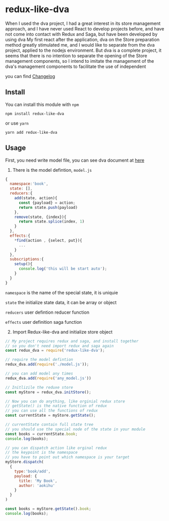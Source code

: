 # redux-like-dva
When I used the dva project, I had a great interest in its store management approach, and I have never used React to develop projects before, and have not come into contact with Redux and Saga, but have been developed by using dva My first react after the application, dva on the Store preparation method greatly stimulated me, and I would like to separate from the dva project, applied to the nodejs environment. But dva is a complete project, it seems that there is no intention to separate the opening of the Store management components, so I intend to imitate the management of the dva's management components to facilitate the use of independent

you can find [Changelog](CHANGELOG.md)

## Install

You can install this module with `npm`
```
npm install redux-like-dva
```
or use `yarn`
```
yarn add redux-like-dva
```

## Usage

First, you need write model file, you can see dva document at [here](https://github.com/dvajs/dva)

1. There is the model defintion, `model.js`

```javascript
{
  namespace:'book',
  state: [],
  reducers:{
    add(state, action){
      const {payload} = action;
      return state.push(payload)
    },
    remove(state, {index}){
      return state.splice(index, 1)
    }
  },
  effects:{
    *find(action , {select, put}){
      ...
    }
  },
  subscriptions:{
    setup(){
      console.log('this will be start auto');
    }
  }
}
```
`namespace` is the name of the special state, it is uniquie

`state` the initialize state data, it can be array or object

`reducers` user defintion reducer function

`effects` user definition saga function


2. Import Redux-like-dva and initialize store object

```javascript
// My project requires redux and saga, and install together
// so you don't need import redux and saga again
const redux_dva = require('redux-like-dva');

// require the model defintion
redux_dva.add(require('./model.js'));

// you can add model any times
redux_dva.add(require('any_model.js'))

// Initlizile the reduxe store
const myStore = redux_dva.initStore();

// Now you can do anything, like orginial redux store
// getState() is the native function of redux
// you can use all the functions of redux
const currentState = myStore.getState();

// currentState contain full state tree
// you should use the special node of the state in your module
const books = currentState.book;
console.log(books);

// you can dispatch action like orginal redux
// the keypoint is the namespace
// you have to point out which namespace is your target
myStore.dispatch(
  {
    type:'book/add',
    payload: {
      title: 'My Book',
      author: 'aokihu'
    }
  }
)

const books = myStore.getState().book;
console.log(books);

```
